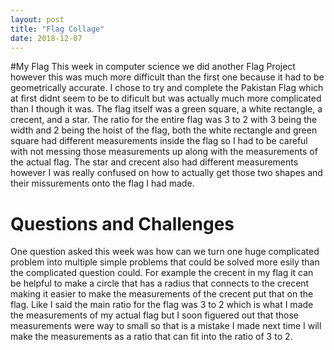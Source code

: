```yaml
---
layout: post
title: "Flag Collage"
date: 2018-12-07
---
```

  
  #My Flag
  This week in computer science we did another Flag Project however this was much more difficult than the first one because it had to be geometrically accurate. I chose to try and complete the Pakistan Flag which at first didnt seem to be to dificult but was actually much more complicated than I though it was. The flag itself was a green square, a white rectangle, a crecent, and a star. The ratio for the entire flag was 3 to 2 with 3 being the width and 2 being the hoist of the flag, both the white rectangle and green square had different measurements inside the flag so I had to be careful with not messing those measurements up along with the measurements of the actual flag. The star and crecent also had different measurements however I was really confused on how to actually get those two shapes and their missurements onto the flag I had made. 
 # Questions and Challenges
  One question asked this week was how can we turn one huge complicated problem into multiple simple problems that could be solved more esily than the complicated question could. For example the crecent in my flag it can be helpful to make a circle that has a radius that connects to the crecent making it easier to make the measurements of the crecent put that on the flag. Like I said the main ratio for the flag was 3 to 2 which is what I made the measurements of my actual flag but I soon figuered out that those measurements were way to small so that is a mistake I made next time I will make the measurements as a ratio that can fit into the ratio of 3 to 2.
